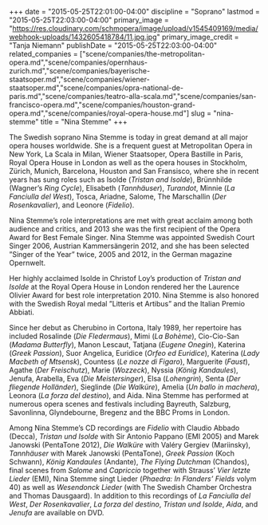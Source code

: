 +++
date = "2015-05-25T22:01:00-04:00"
discipline = "Soprano"
lastmod = "2015-05-25T22:03:00-04:00"
primary_image = "https://res.cloudinary.com/schmopera/image/upload/v1545409169/media/webhook-uploads/1432605418784/11.jpg.jpg"
primary_image_credit = "Tanja Niemann"
publishDate = "2015-05-25T22:03:00-04:00"
related_companies = ["scene/companies/the-metropolitan-opera.md","scene/companies/opernhaus-zurich.md","scene/companies/bayerische-staatsoper.md","scene/companies/wiener-staatsoper.md","scene/companies/opra-national-de-paris.md","scene/companies/teatro-alla-scala.md","scene/companies/san-francisco-opera.md","scene/companies/houston-grand-opera.md","scene/companies/royal-opera-house.md"]
slug = "nina-stemme"
title = "Nina Stemme"
+++

The Swedish soprano Nina Stemme is today in great demand at all major opera houses worldwide. She is a frequent guest at Metropolitan Opera in New York, La Scala in Milan, Wiener Staatsoper, Opera Bastille in Paris, Royal Opera House in London as well as the opera houses in Stockholm, Zürich, Munich, Barcelona, Houston and San Fransisco, where she in recent years has sung roles such as Isolde (*Tristan and Isolde*), Brünnhilde (Wagner’s *Ring Cycle*), Elisabeth (*Tannhäuser*), *Turandot*, Minnie (*La Fanciulla del West*), Tosca, Ariadne, Salome, The Marschallin (*Der Rosenkavalier*), and Leonore (*Fidelio*). 

Nina Stemme’s role interpretations are met with great acclaim among both audience and critics, and 2013 she was the first recipient of the Opera Award for Best Female Singer. Nina Stemme was appointed Swedish Court Singer 2006, Austrian Kammersängerin 2012, and she has been selected ”Singer of the Year” twice, 2005 and 2012, in the German magazine Opernwelt. 

Her highly acclaimed Isolde in Christof Loy’s production of *Tristan and Isolde* at the Royal Opera House in London rendered her the Laurence Olivier Award for best role interpretation 2010. Nina Stemme is also honored with the Swedish Royal medal ”Litteris et Artibus” and the Italian Premio Abbiati.

Since her debut as Cherubino in Cortona, Italy 1989, her repertoire has included Rosalinde (*Die Fledermaus*), Mimi (*La Bohème*), Cio-Cio-San (*Madama Butterfly*), Manon Lescaut, Tatjana (*Eugene Onegin*), Katerina (*Greek Passion*), Suor Angelica, Euridice (*Orfeo ed Euridice*), Katerina (*Lady Macbeth of Mtsensk*), Countess (*Le nozze di Figaro*), Marguerite (*Faust*), Agathe (*Der Freischutz*), Marie (*Wozzeck*), Nyssia (*König Kandaules*), Jenufa, Arabella, Eva (*Die Meistersinger*), Elsa (*Lohengrin*), Senta (*Der fliegende Holländer*), Sieglinde (*Die Walküre*), Amelia (*Un ballo in machera*), Leonora (*La forza del destino*), and Aida. Nina Stemme has performed at numerous opera scenes and festivals including Bayreuth, Salzburg, Savonlinna, Glyndebourne, Bregenz and the BBC Proms in London.

Among Nina Stemme’s CD recordings are *Fidelio* with Claudio Abbado (Decca), *Tristan und Isolde* with Sir Antonio Pappano (EMI 2005) and Marek Janowski (PentaTone 2012), *Die Walküre* with Valéry Gergiev (Mariinsky), *Tannhäuser* with Marek Janowski (PentaTone), *Greek Passion* (Koch Schwann), *König Kandaules* (Andante), *The Flying Dutchman* (Chandos), final scenes from *Salome* and *Capriccio* together with Strauss’ *Vier letzte Lieder* (EMI), Nina Stemme singt Lieder (*Phaedra: In Flanders’ Fields* volym 40) as well as *Wesendonck Lieder* (with The Swedish Chamber Orchestra and Thomas Dausgaard). In addition to this recordings of *La Fanciulla del West*, *Der Rosenkavalier*, *La forza del destino*, *Tristan und Isolde*, *Aida*, and *Jenufa* are available on DVD.



